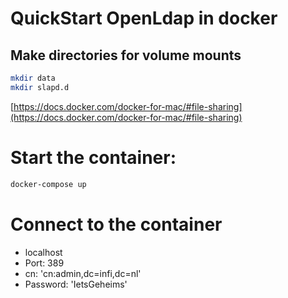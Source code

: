 # QuickStart OpenLdap in docker

## Make directories for volume mounts
```sh
mkdir data
mkdir slapd.d
```

[https://docs.docker.com/docker-for-mac/#file-sharing](https://docs.docker.com/docker-for-mac/#file-sharing)


# Start the container:

```sh
docker-compose up
```



# Connect to the container

* localhost
* Port: 389
* cn: 'cn:admin,dc=infi,dc=nl'
* Password: 'IetsGeheims' 
